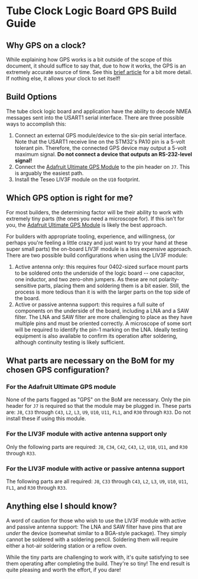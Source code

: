 # Tube Clock Logic Board GPS Build Guide

## Why GPS on a clock?

While explaining how GPS works is a bit outside of the scope of this document,
 it should suffice to say that, due to how it works, the GPS is an extremely
 accurate source of time. See this
 [brief article](http://www.physics.org/article-questions.asp?id=55) for a bit
 more detail. If nothing else, it allows your clock to set itself!

## Build Options

The tube clock logic board and application have the ability to decode NMEA
 messages sent into the USART1 serial interface. There are three possible ways
 to accomplish this:
1. Connect an external GPS module/device to the six-pin serial interface. Note
   that the USART1 receive line on the STM32's PA10 pin is a 5-volt tolerant
   pin. Therefore, the connected GPS device may output a 5-volt maximum signal.
   **Do not connect a device that outputs an RS-232-level signal!**
1. Connect the [Adafruit Ultimate GPS Module](https://www.adafruit.com/product/746)
   to the pin header on `J7`. This is arguably the easiest path.
1. Install the Teseo LIV3F module on the `U10` footprint.

## Which GPS option is right for me?

For most builders, the determining factor will be their ability to work with
 extremely tiny parts (the ones you need a microscope for). If this isn't for
 you, the [Adafruit Ultimate GPS Module](https://www.adafruit.com/product/746)
 is likely the best approach.

For builders with appropriate tooling, experience, and willingness, (or perhaps
 you're feeling a little crazy and just want to try your hand at these super
 small parts) the on-board LIV3F module is a less expensive approach. There are
 two possible build configurations when using the LIV3F module:
1. Active antenna only: this requires four 0402-sized surface mount parts to be
   soldered onto the underside of the logic board -- one capacitor, one
   inductor, and two zero-ohm jumpers. As these are not polarity-sensitive
   parts, placing them and soldering them is a bit easier. Still, the process is
   more tedious than it is with the larger parts on the top side of the board.
1. Active or passive antenna support: this requires a full suite of components
   on the underside of the board, including a LNA and a SAW filter. The LNA and
   SAW filter are more challenging to place as they have multiple pins and must
   be oriented correctly. A microscope of some sort will be required to identify
   the pin-1 marking on the LNA. Ideally testing equipment is also available to
   confirm its operation after soldering, although continuity testing is likely
   sufficient.

## What parts are necessary on the BoM for my chosen GPS configuration?

### For the Adafruit Ultimate GPS module

None of the parts flagged as "GPS" on the BoM are necessary. Only the pin header
 for `J7` is required so that the module may be plugged in. These parts are:
 `J8`, `C33` through `C43`, `L2`, `L3`, `U9`, `U10`, `U11`, `FL1`, and `R30`
 through `R33`. Do not install these if using this module.

### For the LIV3F module with active antenna support only

Only the following parts are required: `J8`, `C34`, `C42`, `C43`, `L2`, `U10`,
 `U11`, and `R30` through `R33`.

### For the LIV3F module with active or passive antenna support

The following parts are all required: `J8`, `C33` through `C43`, `L2`, `L3`,
 `U9`, `U10`, `U11`, `FL1`, and `R30` through `R33`.

## Anything else I should know?

A word of caution for those who wish to use the LIV3F module with active and
 passive antenna support: The LNA and SAW filter have pins that are *under* the
 device (somewhat similar to a BGA-style package). They simply cannot be
 soldered with a soldering pencil. Soldering them will require either a hot-air
 soldering station or a reflow oven.

While the tiny parts are challenging to work with, it's quite satisfying to see
 them operating after completing the build. They're so tiny! The end result is
 quite pleasing and worth the effort, if you dare!
